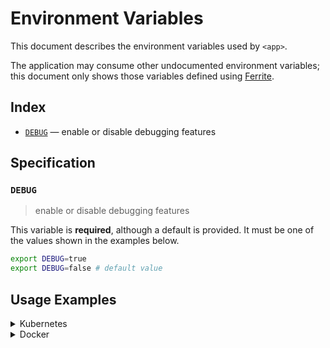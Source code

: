 # Environment Variables

This document describes the environment variables used by `<app>`.

The application may consume other undocumented environment variables; this
document only shows those variables defined using [Ferrite].

## Index

- [`DEBUG`](#DEBUG) — enable or disable debugging features

## Specification

### `DEBUG`

> enable or disable debugging features

This variable is **required**, although a default is provided.
It must be one of the values shown in the examples below.

```bash
export DEBUG=true
export DEBUG=false # default value
```

## Usage Examples

<details>
<summary>Kubernetes</summary>

This example shows how to define the environment variables needed by `<app>`
on a [Kubernetes container] within a Kubenetes deployment manifest.

```yaml
apiVersion: apps/v1
kind: Deployment
metadata:
  name: example-deployment
spec:
  template:
    spec:
      containers:
        - name: example-container
          env:
            - name: DEBUG
              value: "false" # enable or disable debugging features
```

Alternatively, the environment variables can be defined within a [config map][kubernetes config map]
then referenced a deployment manifest using `configMapRef`.

```yaml
apiVersion: v1
kind: ConfigMap
metadata:
  name: example-config-map
data:
  DEBUG: "false" # enable or disable debugging features
---
apiVersion: apps/v1
kind: Deployment
metadata:
  name: example-deployment
spec:
  template:
    spec:
      containers:
        - name: example-container
          envFrom:
            - configMapRef:
                name: example-config-map
```

</details>

<details>
<summary>Docker</summary>

This example shows how to define the environment variables needed by `<app>`
when running as a [Docker service] defined in a Docker compose file.

```yaml
service:
  example-service:
    environment:
      DEBUG: "false" # enable or disable debugging features
```

</details>

<!-- references -->

[docker service]: https://docs.docker.com/compose/environment-variables/#set-environment-variables-in-containers
[ferrite]: https://github.com/dogmatiq/ferrite
[kubernetes config map]: https://kubernetes.io/docs/tasks/configure-pod-container/configure-pod-configmap/#configure-all-key-value-pairs-in-a-configmap-as-container-environment-variables
[kubernetes container]: https://kubernetes.io/docs/tasks/inject-data-application/define-environment-variable-container/#define-an-environment-variable-for-a-container
